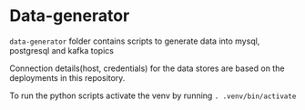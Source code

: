 # Data-generator

`data-generator` folder contains scripts to generate data into mysql, postgresql and kafka topics

Connection details(host, credentials) for the data stores are based on the deployments in this repository.

To run the python scripts activate the venv by running `. .venv/bin/activate`